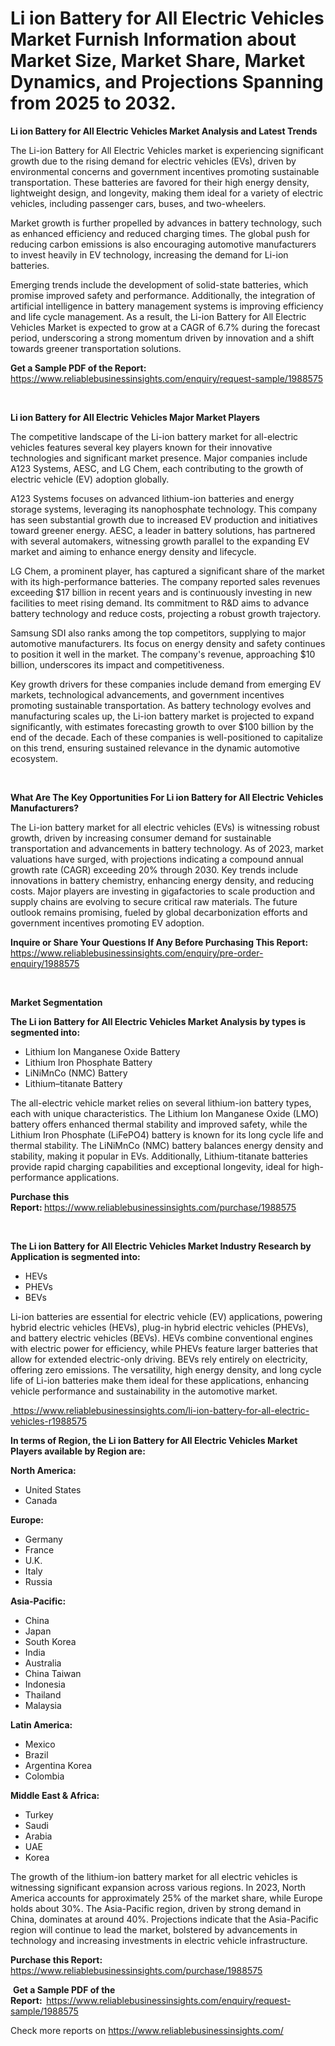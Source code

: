 <p><h1>Li ion Battery for All Electric Vehicles Market Furnish Information about Market Size, Market Share, Market Dynamics, and Projections Spanning from 2025 to 2032.</h1></p><p><strong>Li ion Battery for All Electric Vehicles Market Analysis and Latest Trends</strong></p>
<p><p>The Li-ion Battery for All Electric Vehicles market is experiencing significant growth due to the rising demand for electric vehicles (EVs), driven by environmental concerns and government incentives promoting sustainable transportation. These batteries are favored for their high energy density, lightweight design, and longevity, making them ideal for a variety of electric vehicles, including passenger cars, buses, and two-wheelers.</p><p>Market growth is further propelled by advances in battery technology, such as enhanced efficiency and reduced charging times. The global push for reducing carbon emissions is also encouraging automotive manufacturers to invest heavily in EV technology, increasing the demand for Li-ion batteries. </p><p>Emerging trends include the development of solid-state batteries, which promise improved safety and performance. Additionally, the integration of artificial intelligence in battery management systems is improving efficiency and life cycle management. As a result, the Li-ion Battery for All Electric Vehicles Market is expected to grow at a CAGR of 6.7% during the forecast period, underscoring a strong momentum driven by innovation and a shift towards greener transportation solutions.</p></p>
<p><strong>Get a Sample PDF of the Report:&nbsp;</strong> <a href="https://www.reliablebusinessinsights.com/enquiry/request-sample/1988575?utm_campaign=2811&utm_medium=2&utm_source=Github&utm_content=ia&utm_term=31032025&utm_id=li-ion-battery-for-all-electric-vehicles">https://www.reliablebusinessinsights.com/enquiry/request-sample/1988575</a></p>
<p>&nbsp;</p>
<p><strong>Li ion Battery for All Electric Vehicles Major Market Players</strong></p>
<p><p>The competitive landscape of the Li-ion battery market for all-electric vehicles features several key players known for their innovative technologies and significant market presence. Major companies include A123 Systems, AESC, and LG Chem, each contributing to the growth of electric vehicle (EV) adoption globally.</p><p>A123 Systems focuses on advanced lithium-ion batteries and energy storage systems, leveraging its nanophosphate technology. This company has seen substantial growth due to increased EV production and initiatives toward greener energy. AESC, a leader in battery solutions, has partnered with several automakers, witnessing growth parallel to the expanding EV market and aiming to enhance energy density and lifecycle.</p><p>LG Chem, a prominent player, has captured a significant share of the market with its high-performance batteries. The company reported sales revenues exceeding $17 billion in recent years and is continuously investing in new facilities to meet rising demand. Its commitment to R&D aims to advance battery technology and reduce costs, projecting a robust growth trajectory.</p><p>Samsung SDI also ranks among the top competitors, supplying to major automotive manufacturers. Its focus on energy density and safety continues to position it well in the market. The company's revenue, approaching $10 billion, underscores its impact and competitiveness.</p><p>Key growth drivers for these companies include demand from emerging EV markets, technological advancements, and government incentives promoting sustainable transportation. As battery technology evolves and manufacturing scales up, the Li-ion battery market is projected to expand significantly, with estimates forecasting growth to over $100 billion by the end of the decade. Each of these companies is well-positioned to capitalize on this trend, ensuring sustained relevance in the dynamic automotive ecosystem.</p></p>
<p>&nbsp;</p>
<p><strong>What Are The Key Opportunities For Li ion Battery for All Electric Vehicles Manufacturers?</strong></p>
<p><p>The Li-ion battery market for all electric vehicles (EVs) is witnessing robust growth, driven by increasing consumer demand for sustainable transportation and advancements in battery technology. As of 2023, market valuations have surged, with projections indicating a compound annual growth rate (CAGR) exceeding 20% through 2030. Key trends include innovations in battery chemistry, enhancing energy density, and reducing costs. Major players are investing in gigafactories to scale production and supply chains are evolving to secure critical raw materials. The future outlook remains promising, fueled by global decarbonization efforts and government incentives promoting EV adoption.</p></p>
<p><strong>Inquire or Share Your Questions If Any Before Purchasing This Report:</strong> <a href="https://www.reliablebusinessinsights.com/enquiry/pre-order-enquiry/1988575?utm_campaign=2811&utm_medium=2&utm_source=Github&utm_content=ia&utm_term=31032025&utm_id=li-ion-battery-for-all-electric-vehicles">https://www.reliablebusinessinsights.com/enquiry/pre-order-enquiry/1988575</a></p>
<p>&nbsp;</p>
<p><strong>Market Segmentation</strong></p>
<p><strong>The Li ion Battery for All Electric Vehicles Market Analysis by types is segmented into:</strong></p>
<p><ul><li>Lithium Ion Manganese Oxide Battery</li><li>Lithium Iron Phosphate Battery</li><li>LiNiMnCo (NMC) Battery</li><li>Lithium–titanate Battery</li></ul></p>
<p><p>The all-electric vehicle market relies on several lithium-ion battery types, each with unique characteristics. The Lithium Ion Manganese Oxide (LMO) battery offers enhanced thermal stability and improved safety, while the Lithium Iron Phosphate (LiFePO4) battery is known for its long cycle life and thermal stability. The LiNiMnCo (NMC) battery balances energy density and stability, making it popular in EVs. Additionally, Lithium-titanate batteries provide rapid charging capabilities and exceptional longevity, ideal for high-performance applications.</p></p>
<p><strong>Purchase this Report:&nbsp;</strong><a href="https://www.reliablebusinessinsights.com/purchase/1988575?utm_campaign=2811&utm_medium=2&utm_source=Github&utm_content=ia&utm_term=31032025&utm_id=li-ion-battery-for-all-electric-vehicles">https://www.reliablebusinessinsights.com/purchase/1988575</a></p>
<p>&nbsp;</p>
<p><strong>The Li ion Battery for All Electric Vehicles Market Industry Research by Application is segmented into:</strong></p>
<p><ul><li>HEVs</li><li>PHEVs</li><li>BEVs</li></ul></p>
<p><p>Li-ion batteries are essential for electric vehicle (EV) applications, powering hybrid electric vehicles (HEVs), plug-in hybrid electric vehicles (PHEVs), and battery electric vehicles (BEVs). HEVs combine conventional engines with electric power for efficiency, while PHEVs feature larger batteries that allow for extended electric-only driving. BEVs rely entirely on electricity, offering zero emissions. The versatility, high energy density, and long cycle life of Li-ion batteries make them ideal for these applications, enhancing vehicle performance and sustainability in the automotive market.</p></p>
<p><a href="https://www.reliablebusinessinsights.com/li-ion-battery-for-all-electric-vehicles-r1988575?utm_campaign=2811&utm_medium=2&utm_source=Github&utm_content=ia&utm_term=31032025&utm_id=li-ion-battery-for-all-electric-vehicles">&nbsp;https://www.reliablebusinessinsights.com/li-ion-battery-for-all-electric-vehicles-r1988575</a></p>
<p><strong>In terms of Region, the Li ion Battery for All Electric Vehicles Market Players available by Region are:</strong></p>
<p>
    <p> <strong> North America: </strong>
        <ul>
            <li>United States</li>
            <li>Canada</li>
        </ul>
        </p> 
    <p> <strong> Europe: </strong>
        <ul>
            <li>Germany</li>
            <li>France</li>
            <li>U.K.</li>
            <li>Italy</li>
            <li>Russia</li>
        </ul>
        </p> 
    <p> <strong> Asia-Pacific: </strong>
        <ul>
            <li>China</li>
            <li>Japan</li>
            <li>South Korea</li>
            <li>India</li>
            <li>Australia</li>
            <li>China Taiwan</li>
            <li>Indonesia</li>
            <li>Thailand</li>
            <li>Malaysia</li>
        </ul>
        </p> 
    <p> <strong> Latin America: </strong>
        <ul>
            <li>Mexico</li>
            <li>Brazil</li>
            <li>Argentina Korea</li>
            <li>Colombia</li>
        </ul>
        </p> 
    <p> <strong> Middle East & Africa: </strong>
        <ul>
            <li>Turkey</li>
            <li>Saudi</li>
            <li>Arabia</li>
            <li>UAE</li>
            <li>Korea</li>
        </ul>
    </p>
    </p>
<p><p>The growth of the lithium-ion battery market for all electric vehicles is witnessing significant expansion across various regions. In 2023, North America accounts for approximately 25% of the market share, while Europe holds about 30%. The Asia-Pacific region, driven by strong demand in China, dominates at around 40%. Projections indicate that the Asia-Pacific region will continue to lead the market, bolstered by advancements in technology and increasing investments in electric vehicle infrastructure.</p></p>
<p><strong>Purchase this Report: </strong><a href="https://www.reliablebusinessinsights.com/purchase/1988575?utm_campaign=2811&utm_medium=2&utm_source=Github&utm_content=ia&utm_term=31032025&utm_id=li-ion-battery-for-all-electric-vehicles">https://www.reliablebusinessinsights.com/purchase/1988575</a></p>
<p>&nbsp;<strong>Get a Sample PDF of the Report:&nbsp;&nbsp;</strong><a href="https://www.reliablebusinessinsights.com/enquiry/request-sample/1988575?utm_campaign=2811&utm_medium=2&utm_source=Github&utm_content=ia&utm_term=31032025&utm_id=li-ion-battery-for-all-electric-vehicles">https://www.reliablebusinessinsights.com/enquiry/request-sample/1988575</a></p>
<p><strong></strong></p>
<p>Check more reports on <a href="https://www.reliablebusinessinsights.com/?utm_campaign=2811&utm_medium=2&utm_source=Github&utm_content=ia&utm_term=31032025&utm_id=li-ion-battery-for-all-electric-vehicles">https://www.reliablebusinessinsights.com/</a></p>